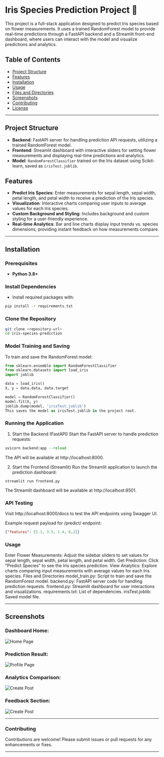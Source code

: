 # Iris Species Prediction Project 🌸

This project is a full-stack application designed to predict Iris species based on flower measurements. It uses a trained RandomForest model to provide real-time predictions through a FastAPI backend and a Streamlit front-end dashboard, where users can interact with the model and visualize predictions and analytics.

## Table of Contents

- [Project Structure](#project-structure)
- [Features](#features)
- [Installation](#installation)
- [Usage](#usage)
- [Files and Directories](#files-and-directories)
- [Screenshots](#screenshots)
- [Contributing](#contributing)
- [License](#license)

---

## Project Structure

- **Backend**: FastAPI server for handling prediction API requests, utilizing a trained RandomForest model.
- **Frontend**: Streamlit dashboard with interactive sliders for setting flower measurements and displaying real-time predictions and analytics.
- **Model**: `RandomForestClassifier` trained on the Iris dataset using Scikit-learn, saved as `irisTest.joblib`.

## Features

- **Predict Iris Species**: Enter measurements for sepal length, sepal width, petal length, and petal width to receive a prediction of the Iris species.
- **Visualization**: Interactive charts comparing user inputs to average values for each Iris species.
- **Custom Background and Styling**: Includes background and custom styling for a user-friendly experience.
- **Real-time Analytics**: Bar and line charts display input trends vs. species dimensions, providing instant feedback on how measurements compare.

---

## Installation

### Prerequisites

- **Python 3.8+**

### Install Dependencies

- Install required packages with:
```bash
pip install -r requirements.txt
```

### Clone the Repository
```bash
git clone <repository-url>
cd iris-species-prediction
```
### Model Training and Saving
To train and save the RandomForest model:

```python
from sklearn.ensemble import RandomForestClassifier
from sklearn.datasets import load_iris
import joblib

data = load_iris()
X, y = data.data, data.target

model = RandomForestClassifier()
model.fit(X, y)
joblib.dump(model, 'irisTest.joblib')
This saves the model as irisTest.joblib in the project root.
```

### Running the Application
1. Start the Backend (FastAPI)
Start the FastAPI server to handle prediction requests:
```python
uvicorn backend:app --reload
```
The API will be available at http://localhost:8000.

2. Start the Frontend (Streamlit)
Run the Streamlit application to launch the prediction dashboard:

```puyhon
streamlit run frontend.py
```
The Streamlit dashboard will be available at http://localhost:8501.

### API Testing
Visit http://localhost:8000/docs to test the API endpoints using Swagger UI.

Example request payload for /predict/ endpoint:

```json
{"features": [5.1, 3.5, 1.4, 0.2]}
```
### Usage
Enter Flower Measurements: Adjust the sidebar sliders to set values for sepal length, sepal width, petal length, and petal width.
Get Prediction: Click "Predict Species" to see the Iris species prediction.
View Analytics: Explore charts comparing input measurements with average values for each Iris species.
Files and Directories
model_train.py: Script to train and save the RandomForest model.
backend.py: FastAPI server code for handling prediction requests.
frontend.py: Streamlit dashboard for user interactions and visualizations.
requirements.txt: List of dependencies.
irisTest.joblib: Saved model file.

---

## Screenshots

### Dashboard Home:

![Home Page](https://github.com/user-attachments/assets/98d70f0a-a8b5-4c7d-80f4-324f448cd58b)


### Prediction Result:

![Profile Page](https://github.com/user-attachments/assets/0e3822b6-95b9-4e73-a6cd-758a79d80b92)


### Analytics Comparison:

![Create Post](https://github.com/user-attachments/assets/68fda79c-d46a-4b85-9217-38715348b9d4)


### Feedback Section:

![Create Post](https://github.com/user-attachments/assets/0e22a645-4485-4c3f-a4a5-9d04c9003a26)


---

### Contributing
Contributions are welcome! Please submit issues or pull requests for any enhancements or fixes.

---

